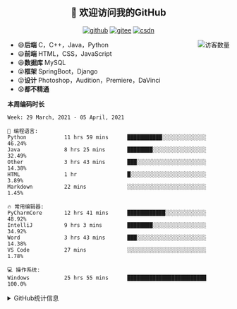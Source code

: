 <h2 align="center">👋 欢迎访问我的GitHub</h2>
<p align="center">
  <a href="https://github.com/eternidad33"><img src="https://img.shields.io/badge/GitHub-ff79c6" alt="github"></a>
  <a href="https://gitee.com/eternidad33"><img src="https://img.shields.io/badge/Gitee-fe7300" alt="gitee"></a>
  <a href="https://blog.csdn.net/qq_42907802"><img src="https://img.shields.io/badge/CSDN-cf000e" alt="csdn"></a>
</p>

<img align='right' src="https://profile-counter.glitch.me/eternidad33/count.svg" alt="访客数量"/>

- 😄**后端** C，C++，Java，Python
- 😃**前端** HTML，CSS，JavaScript
- 😆**数据库** MySQL
- 😝**框架** SpringBoot，Django
- 😛**设计** Photoshop，Audition，Premiere，DaVinci
- 😧**都不精通**

**本周编码时长**

<!--START_SECTION:waka-->
```text
Week: 29 March, 2021 - 05 April, 2021

💬 编程语言: 
Python            11 hrs 59 mins      ███████████░░░░░░░░░░░░░░   46.24% 
Java              8 hrs 25 mins       ████████░░░░░░░░░░░░░░░░░   32.49% 
Other             3 hrs 43 mins       ███░░░░░░░░░░░░░░░░░░░░░░   14.38% 
HTML              1 hr                █░░░░░░░░░░░░░░░░░░░░░░░░   3.89% 
Markdown          22 mins             ░░░░░░░░░░░░░░░░░░░░░░░░░   1.45%

🔥 常用编辑器: 
PyCharmCore       12 hrs 41 mins      ████████████░░░░░░░░░░░░░   48.92% 
IntelliJ          9 hrs 3 mins        ████████░░░░░░░░░░░░░░░░░   34.92% 
Word              3 hrs 43 mins       ███░░░░░░░░░░░░░░░░░░░░░░   14.38% 
VS Code           27 mins             ░░░░░░░░░░░░░░░░░░░░░░░░░   1.78%

💻 操作系统: 
Windows           25 hrs 55 mins      █████████████████████████   100.0%

```


<!--END_SECTION:waka-->




<details>
<summary>GitHub统计信息</summary>

<br/>

> 动态太少，不好意思展示
> 
> 下面的GitHub统计信息是来自于[github-readme-stats](https://github.com/anuraghazra/github-readme-stats)项目，里边有[中文文档](https://github.com/anuraghazra/github-readme-stats/blob/master/readme_cn.md)

<a href="https://github.com/eternidad33/eternidad33">
  <img align="center" src="https://github-readme-stats.anuraghazra1.vercel.app/api?username=eternidad33&show_icons=true" />
</a>
<br/>

---

*近期更新的仓库*

<a href="https://github.com/eternidad33/eternidad33">
  <img align="center" src="https://github-readme-stats.anuraghazra1.vercel.app/api/pin/?username=eternidad33&repo=eternidad33" />
</a>    
<a href="https://gitee.com/eternidad33/leetcode">
  <img align="center" src="https://github-readme-stats.anuraghazra1.vercel.app/api/pin/?username=eternidad33&repo=leetcode" />
</a>

<br/>

<br/>

[![eternidad33's contribution graph as a Game of Life](https://github4life.herokuapp.com/eternidad33.gif)](https://github4life.herokuapp.com/eternidad33)

</details>


